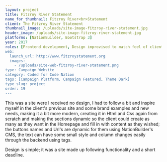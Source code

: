 ```yaml
---
layout: project
title: Fitzroy River Statement
name_for_thumbnail: Fitzroy River<br>Statement
client: The Fitzroy River Statement
thumbnail_image: /uploads/site-image-fitzroy-river-statement.jpg
header_image: /uploads/site-image-fitzroy-river-statement.jpg
platforms: [NationBuilder, Bootstrap 3]
year: 2017
roles: [Frontend development, Design improvised to match feel of client's statement site]
web:
  launch_url: http://www.fitzroystatement.org
  images:
    - /uploads/site-web-fitzroy-river-statement.png
type: Campaign Website
category: Coded for Code Nation
tags: [Campaign Platform, Campaign Featured, Theme Dark]
type_slug: project
order: 19
---
```


This was a site were I received no design, I had to follow a bit and inspire myself in the client's previous site and some brand examples and new needs, making it a bit more modern, creating it in Html and Css again from scratch and making the sections dynamic so the client could create as many as they want in the Homepage and fill in with content as they wished; the buttons names and Url's are dynamic for them using NationBuilder's CMS, the text can have some small style and column changes easily through the backend using tags.

Design is simple; it was a site made up following functionality and a short deadline.
